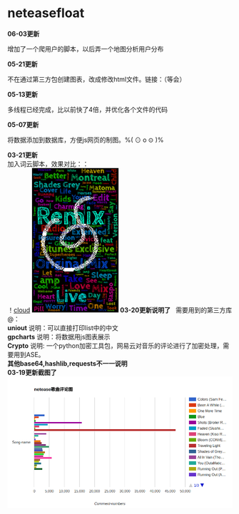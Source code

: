 # neteasefloat
**06-03更新**

增加了一个爬用户的脚本，以后弄一个地图分析用户分布


**05-21更新**

不在通过第三方包创建图表，改成修改html文件。链接：（等会）  

**05-13更新**

多线程已经完成，比以前快了4倍，并优化各个文件的代码

**05-07更新**

将数据添加到数据库，方便js网页的制图。%( ⊙ o ⊙ )%


**03-21更新**  
加入词云脚本，效果对比：：    
！[cloud](some.jpg) ![cloud2](songnamecloud.png)
**03-20更新说明了**  
需要用到的第三方库  
@：  
**uniout** 说明：可以直接打印list中的中文  
**gpcharts** 说明：将数据用js图表展示  
**Crypto** 说明: 一个python加密工具包，网易云对音乐的评论进行了加密处理，需要用到ASE。  
**其他base64,hashlib,requests不一一说明**  
**03-19更新截图了**
![float](float.png "test")
